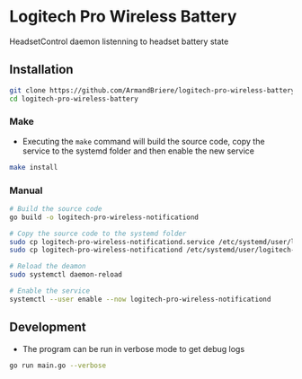 # Logitech Pro Wireless Battery

HeadsetControl daemon listenning to headset battery state

## Installation

```bash
git clone https://github.com/ArmandBriere/logitech-pro-wireless-battery
cd logitech-pro-wireless-battery
```

### Make

- Executing the `make` command will build the source code, copy the service to the systemd folder and then enable the new service

```bash
make install
```

### Manual

```bash
# Build the source code
go build -o logitech-pro-wireless-notificationd

# Copy the source code to the systemd folder
sudo cp logitech-pro-wireless-notificationd.service /etc/systemd/user/logitech-pro-wireless-notificationd.service
sudo cp logitech-pro-wireless-notificationd /etc/systemd/user/logitech-pro-wireless-notificationd

# Reload the deamon
sudo systemctl daemon-reload

# Enable the service
systemctl --user enable --now logitech-pro-wireless-notificationd
```

## Development

- The program can be run in verbose mode to get debug logs

```bash
go run main.go --verbose
```

